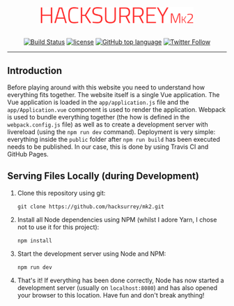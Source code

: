<div align="center">

<img width="350px" src="/resources/logo.svg?sanitize=true">
<br><br>

[![Build Status](https://img.shields.io/travis/hacksurrey/mk2.svg?style=for-the-badge)](https://travis-ci.org/hacksurrey/mk2) [![license](https://img.shields.io/github/license/hacksurrey/mk2.svg?style=for-the-badge)](https://github.com/hacksurrey/mk2/blob/master/LICENSE) [![GitHub top language](https://img.shields.io/github/languages/top/hacksurrey/mk2.svg?style=for-the-badge)]() [![Twitter Follow](https://img.shields.io/twitter/follow/hacksurrey.svg?style=for-the-badge)](https://twitter.com/hacksurrey)

</div>

---

## Introduction
Before playing around with this website you need to understand how everything fits together. The website itself is a single Vue application. The Vue application is loaded in the `app/application.js` file and the `app/Application.vue` component is used to render the application. Webpack is used to bundle everything together (the how is defined in the `webpack.config.js` file) as well as to create a development server with livereload (using the `npm run dev` command). Deployment is very simple: everything inside the `public` folder after `npm run build` has been executed needs to be published. In our case, this is done by using Travis CI and GitHub Pages.

## Serving Files Locally (during Development)
1. Clone this repository using git:
   ```
   git clone https://github.com/hacksurrey/mk2.git
   ```
2. Install all Node dependencies using NPM (whilst I adore Yarn, I chose not to use it for this project):
   ```
   npm install
   ```
3. Start the development server using Node and NPM:
   ```
   npm run dev
   ```
4. That's it! If everything has been done correctly, Node has now started a development server (usually on `localhost:8080`) and has also opened your browser to this location. Have fun and don't break anything!
